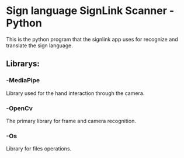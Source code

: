 # Sign language SignLink Scanner - Python
This is the python program that the signlink app uses for recognize and translate the sign language.

## Librarys:

### -MediaPipe
Library used for the hand interaction through the camera.

### -OpenCv
The primary library for frame and camera recognition.

### -Os
Library for files operations.
